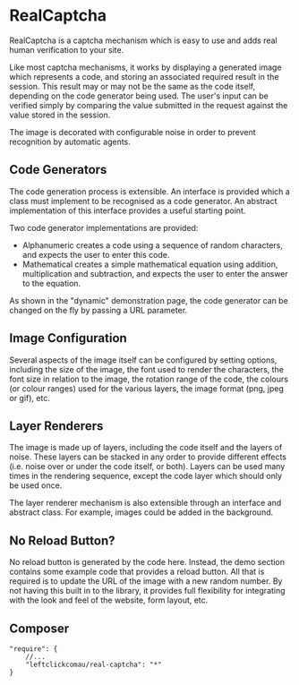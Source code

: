 RealCaptcha
===========

RealCaptcha is a captcha mechanism which is easy to use and adds real human verification to your site.

Like most captcha mechanisms, it works by displaying a generated image which represents a code, and storing an
associated required result in the session.  This result may or may not be the same as the code itself, depending on the
code generator being used.  The user's input can be verified simply by comparing the value submitted in the request
against the value stored in the session.

The image is decorated with configurable noise in order to prevent recognition by automatic agents.

Code Generators
---------------

The code generation process is extensible.  An interface is provided which a class must implement to be recognised as
a code generator.  An abstract implementation of this interface provides a useful starting point.

Two code generator implementations are provided:

* Alphanumeric creates a code using a sequence of random characters, and expects the user to enter this code.
* Mathematical creates a simple mathematical equation using addition, multiplication and subtraction, and expects the
  user to enter the answer to the equation.

As shown in the "dynamic" demonstration page, the code generator can be changed on the fly by passing a URL parameter.

Image Configuration
-------------------

Several aspects of the image itself can be configured by setting options, including the size of the image, the font
used to render the characters, the font size in relation to the image, the rotation range of the code, the colours (or
colour ranges) used for the various layers, the image format (png, jpeg or gif), etc.

Layer Renderers
---------------

The image is made up of layers, including the code itself and the layers of noise.  These layers can be stacked in any
order to provide different effects (i.e. noise over or under the code itself, or both).  Layers can be used many times
in the rendering sequence, except the code layer which should only be used once.

The layer renderer mechanism is also extensible through an interface and abstract class.  For example, images could be
added in the background.

No Reload Button?
-----------------

No reload button is generated by the code here.  Instead, the demo section contains some example code that provides a
reload button.  All that is required is to update the URL of the image with a new random number.  By not having this
built in to the library, it provides full flexibility for integrating with the look and feel of the website, form
layout, etc.

Composer
--------

    "require": {
        //...
        "leftclickcomau/real-captcha": "*"
    }
